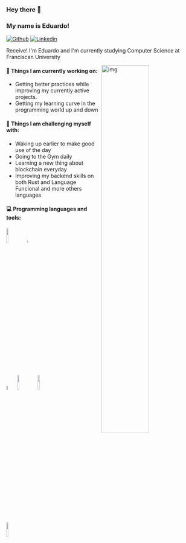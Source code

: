### Hey there 👋 
### My name is Eduardo!

[![Github](https://img.shields.io/badge/-Github-000?style=flat&logo=Github&logoColor=white)](https://github.com/eduardozborowski)
[![Linkedin](https://img.shields.io/badge/-LinkedIn-blue?style=flat&logo=Linkedin&logoColor=white)](https://www.linkedin.com/in/eduardozborowski)

Receive! I'm Eduardo and I'm currently studying Computer Science at Franciscan University

<img align="right" alt="img" src="https://media.giphy.com/media/13HgwGsXF0aiGY/giphy.gif" width="50%" height="auto" />


#### 🌱 Things I am currently working on: 
- Getting better practices while improving my currently active projects.
- Getting my learning curve in the programming world up and down

#### :muscle: Things I am challenging myself with:
- Waking up earlier to make good use of the day
- Going to the Gym daily
- Learning a new thing about blockchain everyday
- Improving my backend skills on both Rust and Language Funcional and more others languages

#### :computer: Programming languages and tools: 
<p>
<code><img width="10%" src="https://www.vectorlogo.zone/logos/java/java-horizontal.svg"></code>
<code><img width="4%" src="https://www.vectorlogo.zone/logos/javascript/javascript-icon.svg"></code>
<br />
<code><img width="5%" src="https://www.vectorlogo.zone/logos/w3_css/w3_css-official.svg"></code>
<code><img width="10%" src="https://www.vectorlogo.zone/logos/mysql/mysql-ar21.svg"></code>
<code><img width="10%" src="https://www.vectorlogo.zone/logos/springio/springio-ar21.svg"></code>
<br />
<code><img width="10%" src="https://www.vectorlogo.zone/logos/git-scm/git-scm-ar21.svg"></code>
</p>
